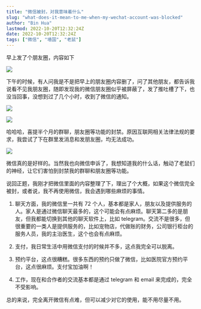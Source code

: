 ```yaml
---
title: "微信被封，对我意味着什么"
slug: "what-does-it-mean-to-me-when-my-wechat-account-was-blocked"
author: "Bin Hua"
lastmod: 2022-10-20T12:32:24Z
date: 2022-10-20T12:32:24Z
tags: ["微信", "墙国", "老鼠"]
---
```


早上发了个朋友圈，内容如下

![](/imgs/what-does-it-mean-to-me-when-my-wechat-account-was-blocked-000.jpg)

下午的时候，有人问我是不是把早上的朋友圈内容删了，问了其他朋友，都告诉我说看不见我朋友圈，随即发现我的微信朋友圈似乎被屏蔽了，发了推吐槽了下，也没当回事，没想到过了几个小时，收到了微信的通知。

![](/imgs/what-does-it-mean-to-me-when-my-wechat-account-was-blocked-001.jpg)

![](/imgs/what-does-it-mean-to-me-when-my-wechat-account-was-blocked-003.jpg)

哈哈哈，喜提半个月的群聊，朋友圈等功能的封禁。原因互联网相关法律法规的要求，我尝试了下在群里发消息和发朋友圈，均无法成功。

![](/imgs/what-does-it-mean-to-me-when-my-wechat-account-was-blocked-002.jpg)

微信真的是好样的。当然我也向微信申诉了，我想知道我的什么话，触动了老鼠们的神经，让它们害怕到封禁我的群聊和朋友圈等功能。

说回正题，我刚才把微信里面的内容整理了下，理出了个大概，如果这个微信完全被封，或者说，我不再使用微信，我会遇到哪些麻烦的事情。

1. 聊天方面，我的微信里一共有 72 个人，基本都是家人，朋友以及提供服务的人。家人是通过微信聊天最多的，这个可能会有点麻烦。聊天第二多的是朋友，但我都能切换到其他的聊天软件上，比如 telegram。交流不是很多，但很重要的一类人是提供服务的，比如宠物店，代做账的财务，公司银行柜台的服务人员，我的主治医生，这个也会有点麻烦。

2. 支付，我日常生活中用微信支付的时候并不多，这点我完全可以脱离。

3. 预约平台，这点很糟糕。很多东西的预约只做了微信，比如医院官方预约平台，这点很麻烦。支付宝加油啊！

4. 工作，现在和合作者的交流基本都是通过 telegram 和 email 来完成的，完全不受影响。

总的来说，完全离开微信有点难，但可以减少对它的使用，能不用尽量不用。
